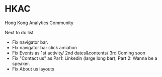 # HKAC
Hong Kong Analytics Community
 
Next to do list
- Fix navigator bar. 
- FIx navigator bar click amiation 
- Fix Events as 1st activity/ 2nd dates&contents/ 3rd Coming soon
- Fix "Contact us" as Par1: Linkedin (large long bar); Part 2: Wanna be a speaker.
- Fix About us layouts
